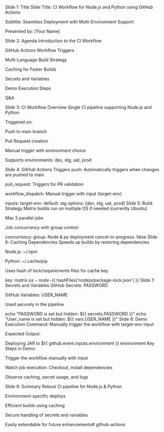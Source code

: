 
Slide 1: Title Slide
Title:
CI Workflow for Node.js and Python using GitHub Actions

Subtitle:
Seamless Deployment with Multi-Environment Support

Presented by: [Your Name]

Slide 2: Agenda
Introduction to the CI Workflow

GitHub Actions Workflow Triggers

Multi-Language Build Strategy

Caching for Faster Builds

Secrets and Variables

Demo Execution Steps

Q&A

Slide 3: CI Workflow Overview
Single CI pipeline supporting Node.js and Python

Triggered on:

Push to main branch

Pull Request creation

Manual trigger with environment choice

Supports environments: dev, stg, uat, prod

Slide 4: GitHub Actions Triggers
push: Automatically triggers when changes are pushed to main

pull_request: Triggers for PR validation

workflow_dispatch: Manual trigger with input (target-env)

inputs:
  target-env:
    default: stg
    options: [dev, stg, uat, prod]
Slide 5: Build Strategy
Matrix builds run on multiple OS if needed (currently Ubuntu)

Max 3 parallel jobs

Job concurrency with group control:

concurrency:
  group: Node & py deployment
  cancel-in-progress: false
Slide 6: Caching Dependencies
Speeds up builds by restoring dependencies

Node.js: ~/.npm

Python: ~/.cache/pip

Uses hash of lock/requirements files for cache key

key: ${{ matrix.os }}-node-${{ hashFiles('nodejs/package-lock.json') }}
Slide 7: Secrets and Variables
GitHub Secrets: PASSWORD

GitHub Variables: USER_NAME

Used securely in the pipeline

echo "PASSWORD is set but hidden: ${{ secrets.PASSWORD }}"
echo "User_name is set but hidden: ${{ vars.USER_NAME }}"
Slide 8: Demo Execution
Command:
Manually trigger the workflow with target-env input

Expected Output:

Deploying JAR to ${{ github.event.inputs.environment }} environment
Key Steps in Demo:

Trigger the workflow manually with input

Watch job execution: Checkout, install dependencies

Observe caching, secret usage, and logs

Slide 9: Summary
Robust CI pipeline for Node.js & Python

Environment-specific deploys

Efficient builds using caching

Secure handling of secrets and variables

Easily extendable for future enhancements# github-actions
